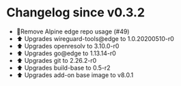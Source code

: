 # Changelog since v0.3.2
- 🔨Remove Alpine edge repo usage (#49) 
- ⬆ Upgrades wireguard-tools@edge to 1.0.20200510-r0 
- ⬆ Upgrades openresolv to 3.10.0-r0 
- ⬆ Upgrades go@edge to 1.13.14-r0 
- ⬆ Upgrades git to 2.26.2-r0 
- ⬆ Upgrades build-base to 0.5-r2 
- ⬆ Upgrades add-on base image to v8.0.1 
